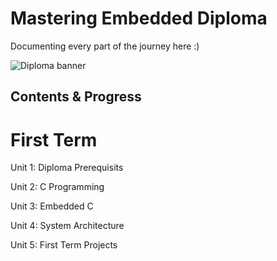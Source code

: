 # Mastering Embedded Diploma

Documenting every part of the journey here :)

![Diploma banner](https://github.com/user-attachments/assets/598b927d-2b8f-4ed1-9590-41933051a25a)

## Contents & Progress

# First Term

Unit 1: Diploma Prerequisits

Unit 2: C Programming

Unit 3: Embedded C

Unit 4: System Architecture

Unit 5: First Term Projects
